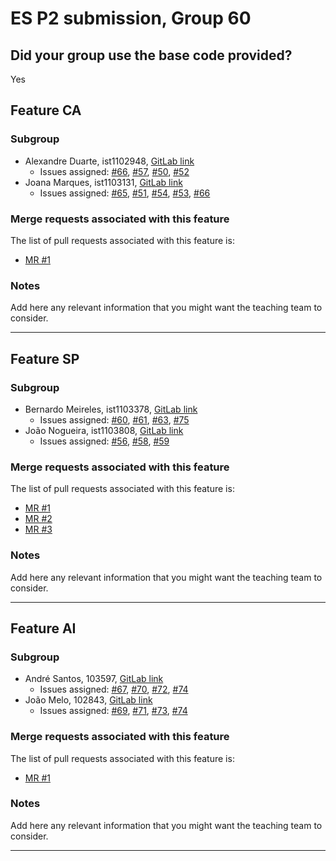 # ES P2 submission, Group 60

## Did your group use the base code provided?

Yes


## Feature CA

### Subgroup
 - Alexandre Duarte, ist1102948, [GitLab link](https://gitlab.rnl.tecnico.ulisboa.pt/ist1102948)
   + Issues assigned: [#66](https://gitlab.rnl.tecnico.ulisboa.pt/es/es24-60/-/issues/66), [#57](https://gitlab.rnl.tecnico.ulisboa.pt/es/es24-60/-/issues/57), [#50](https://gitlab.rnl.tecnico.ulisboa.pt/es/es24-60/-/issues/50), [#52](https://gitlab.rnl.tecnico.ulisboa.pt/es/es24-60/-/issues/52)
 - Joana Marques, ist1103131, [GitLab link](https://gitlab.rnl.tecnico.ulisboa.pt/ist1103131)
   + Issues assigned: [#65](https://gitlab.rnl.tecnico.ulisboa.pt/es/es24-60/-/issues/65), [#51](https://gitlab.rnl.tecnico.ulisboa.pt/es/es24-60/-/issues/51), [#54](https://gitlab.rnl.tecnico.ulisboa.pt/es/es24-60/-/issues/54), [#53](https://gitlab.rnl.tecnico.ulisboa.pt/es/es24-60/-/issues/53), [#66](https://gitlab.rnl.tecnico.ulisboa.pt/es/es24-60/-/issues/66)
 
### Merge requests associated with this feature

The list of pull requests associated with this feature is:

 - [MR #1](https://gitlab.rnl.tecnico.ulisboa.pt/es/es24-60/-/merge_requests/6)

### Notes

Add here any relevant information that you might want the teaching team to consider.

---

## Feature SP

### Subgroup
 - Bernardo Meireles, ist1103378, [GitLab link](https://gitlab.rnl.tecnico.ulisboa.pt/ist1103378)
   + Issues assigned: [#60](https://gitlab.rnl.tecnico.ulisboa.pt/es/es24-60/-/issues/60), [#61](https://gitlab.rnl.tecnico.ulisboa.pt/es/es24-60/-/issues/61), [#63](https://gitlab.rnl.tecnico.ulisboa.pt/es/es24-60/-/issues/63), [#75](https://gitlab.rnl.tecnico.ulisboa.pt/es/es24-60/-/issues/75)
 - João Nogueira, ist1103808, [GitLab link](https://gitlab.rnl.tecnico.ulisboa.pt/ist1103808)
   + Issues assigned: [#56](https://gitlab.rnl.tecnico.ulisboa.pt/es/es24-60/-/issues/56), [#58](https://gitlab.rnl.tecnico.ulisboa.pt/es/es24-60/-/issues/58), [#59](https://gitlab.rnl.tecnico.ulisboa.pt/es/es24-60/-/issues/59)
 
### Merge requests associated with this feature

The list of pull requests associated with this feature is:

 - [MR #1](https://gitlab.rnl.tecnico.ulisboa.pt/es)
 - [MR #2](https://gitlab.rnl.tecnico.ulisboa.pt/es)
 - [MR #3](https://gitlab.rnl.tecnico.ulisboa.pt/es)


### Notes

Add here any relevant information that you might want the teaching team to consider.

---

## Feature AI

### Subgroup
 - André Santos, 103597, [GitLab link](https://gitlab.rnl.tecnico.ulisboa.pt/ist1103597)
   + Issues assigned: [#67](https://gitlab.rnl.tecnico.ulisboa.pt/es/es24-60/-/issues/67), [#70](https://gitlab.rnl.tecnico.ulisboa.pt/es/es24-60/-/issues/70), [#72](https://gitlab.rnl.tecnico.ulisboa.pt/es/es24-60/-/issues/72),
   [#74](https://gitlab.rnl.tecnico.ulisboa.pt/es/es24-60/-/issues/74)
 - João Melo, 102843, [GitLab link](https://gitlab.rnl.tecnico.ulisboa.pt/ist1102843)
   + Issues assigned: [#69](https://gitlab.rnl.tecnico.ulisboa.pt/es/es24-60/-/issues/69), [#71](https://gitlab.rnl.tecnico.ulisboa.pt/es/es24-60/-/issues/71), [#73](https://gitlab.rnl.tecnico.ulisboa.pt/es/es24-60/-/issues/73), [#74](https://gitlab.rnl.tecnico.ulisboa.pt/es/es24-60/-/issues/74)
 
### Merge requests associated with this feature

The list of pull requests associated with this feature is:

 - [MR #1](https://gitlab.rnl.tecnico.ulisboa.pt/es/es24-60/-/merge_requests/9)

### Notes

Add here any relevant information that you might want the teaching team to consider.

---

